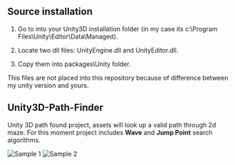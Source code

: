 ## Source installation
1) Go to into your Unity3D installation folder (in my case its c:\Program Files\Unity\Editor\Data\Managed).

2) Locate two dll files: UnityEngine.dll and UnityEditor.dll.

3) Copy them into packages\Unity folder.

This files are not placed into this repository because of difference between my unity version and yours.

## Unity3D-Path-Finder
Unity 3D path found project, assets will look up a valid path through 2d maze. For this moment project includes **Wave** and **Jump Point** search algorithms.

![Sample 1](https://github.com/VladikAN/Unity3D-Path-Finder/blob/master/Pics/demo_preview.gif "Sample 1")
![Sample 2](https://github.com/VladikAN/Unity3D-Path-Finder/blob/master/Pics/details_preview.gif "Sample 2")
